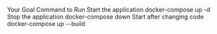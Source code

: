 Your Goal	                Command to Run
Start the application	    docker-compose up -d
Stop the application	    docker-compose down
Start after changing code	docker-compose up --build
